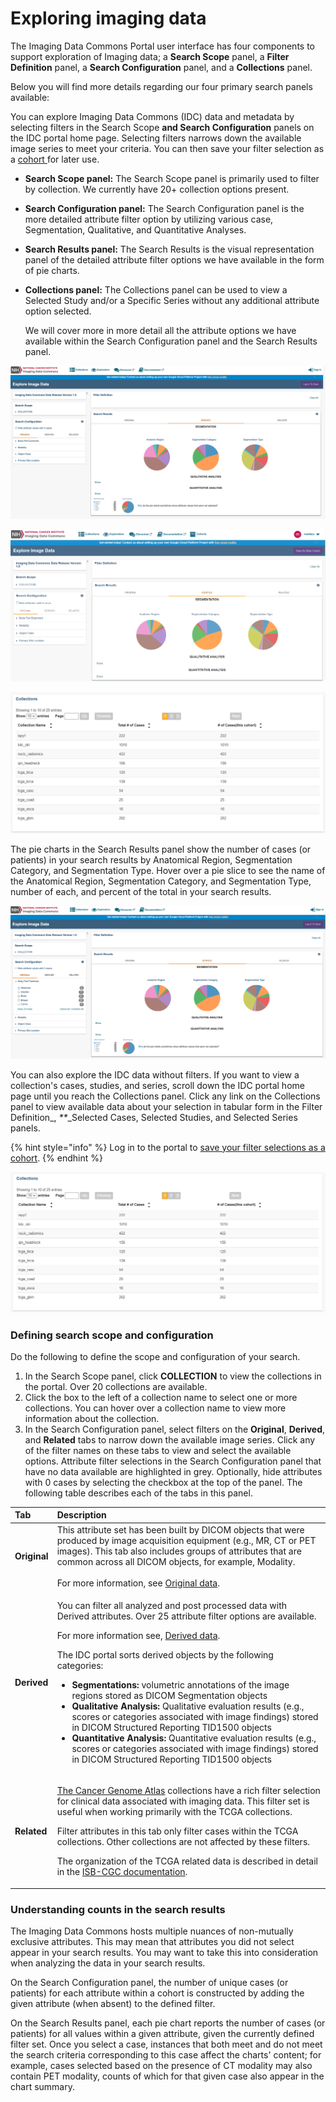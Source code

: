 # Exploring imaging data

The Imaging Data Commons Portal user interface has four components to support exploration of Imaging data; a **Search Scope** panel, a **Filter Definition** panel, a **Search Configuration** panel, and a **Collections** panel.

Below you will find more details regarding our four primary search panels available:

You can explore Imaging Data Commons \(IDC\) data and metadata by selecting filters in the Search Scope **and Search Configuration** panels on the IDC portal home page. Selecting filters narrows down the available image series to meet your criteria. You can then save your filter selection as a [cohort ](data-exploration-and-cohorts.md#understanding-cohorts)for later use.

* **Search Scope panel:** The Search Scope panel is primarily used to filter by collection. We currently have 20+ collection options present.
* **Search Configuration panel:** The Search Configuration panel is the more detailed attribute filter option by utilizing various case, Segmentation, Qualitative, and Quantitative Analyses.  
* **Search Results panel:** The Search Results is the visual representation panel of the detailed attribute filter options we have available in the form of pie charts. 
* **Collections panel:** The Collections panel can be used to view a Selected Study and/or a Specific Series without any additional attribute option selected.

  We will cover more in more detail all the attribute options we have available within the Search Configuration panel and the Search Results panel.

![Search Scope, Search Configuration, and Search Results panels](../.gitbook/assets/screen-shot-2021-03-02-at-9.09.49-am.png)

![Search Scope, Search Configuration, Filter Definition, and Search Results Panels](../.gitbook/assets/explore-page.png)

![Collections panel](../.gitbook/assets/collections.png)

The pie charts in the Search Results panel show the number of cases \(or patients\) in your search results by Anatomical Region, Segmentation Category, and Segmentation Type. Hover over a pie slice to see the name of the Anatomical Region, Segmentation Category, and Segmentation Type, number of each, and percent of the total in your search results.

![](../.gitbook/assets/screen-shot-2021-03-02-at-9.10.29-am.png)

You can also explore the IDC data without filters. If you want to view a collection's cases, studies, and series, scroll down the IDC portal home page until you reach the Collections panel. Click any link on the Collections panel to view available data about your selection in tabular form in the Filter Definition\_, _\*\*_\_Selected Cases, Selected Studies, and Selected Series panels.

{% hint style="info" %}
Log in to the portal to [save your filter selections as a cohort](data-exploration-and-cohorts.md#creating-a-cohort).
{% endhint %}

![Collections Panel](../.gitbook/assets/collections-panelv2%20%281%29.png)

### **Defining search scope and configuration**

Do the following to define the scope and configuration of your search.

1. In the Search Scope panel, click **COLLECTION** to view the collections in the portal. Over 20 collections are available. 
2. Click the box to the left of a collection name to select one or more collections. You can hover over a collection name to view more information about the collection. 
3. In the Search Configuration panel, select filters on the **Original**, **Derived**, and **Related** tabs to narrow down the available image series. Click any of the filter names on these tabs to view and select the available options. Attribute filter selections in the Search Configuration panel that have no data available are highlighted in grey. Optionally, hide attributes with 0 cases by selecting the checkbox at the top of the panel. The following table describes each of the tabs in this panel.

<table>
  <thead>
    <tr>
      <th style="text-align:left">Tab</th>
      <th style="text-align:left">Description</th>
    </tr>
  </thead>
  <tbody>
    <tr>
      <td style="text-align:left"><b>Original</b>
      </td>
      <td style="text-align:left">This attribute set has been built by DICOM objects that were produced
        by image acquisition equipment (e.g., MR, CT or PET images). This tab also
        includes groups of attributes that are common across all DICOM objects,
        for example, Modality.
        <br />
        <br />For more information, see <a href="../dicom/original-vs-derived-objects.md">Original data</a>.</td>
    </tr>
    <tr>
      <td style="text-align:left"><b>Derived</b>
      </td>
      <td style="text-align:left">
        <p>You can filter all analyzed and post processed data with Derived attributes.
          Over 25 attribute filter options are available.</p>
        <p>For more information see, <a href="../dicom/derived-objects.md">Derived data</a>.</p>
        <p>The IDC portal sorts derived objects by the following categories:</p>
        <ul>
          <li><b>Segmentations:</b> volumetric annotations of the image regions stored
            as DICOM Segmentation objects</li>
          <li><b>Qualitative Analysis:</b> Qualitative evaluation results (e.g., scores
            or categories associated with image findings) stored in DICOM Structured
            Reporting TID1500 objects</li>
          <li><b>Quantitative Analysis:</b> Quantitative evaluation results (e.g., scores
            or categories associated with image findings) stored in DICOM Structured
            Reporting TID1500 objects</li>
        </ul>
      </td>
    </tr>
    <tr>
      <td style="text-align:left"><b>Related</b>
      </td>
      <td style="text-align:left">
        <p><a href="https://www.cancer.gov/about-nci/organization/ccg/research/structural-genomics/tcga">The Cancer Genome Atlas</a> collections
          have a rich filter selection for clinical data associated with imaging
          data. This filter set is useful when working primarily with the TCGA collections.</p>
        <p>Filter attributes in this tab only filter cases within the TCGA collections.
          Other collections are not affected by these filters.</p>
        <p>The organization of the TCGA related data is described in detail in the
          <a
          href="https://isb-cancer-genomics-cloud.readthedocs.io/en/latest/sections/BigQuery/ISBCGC-BQ-Projects.html">ISB-CGC documentation</a>.</p>
      </td>
    </tr>
  </tbody>
</table>

### Understanding counts in the search results

The Imaging Data Commons hosts multiple nuances of non-mutually exclusive attributes. This may mean that attributes you did not select appear in your search results. You may want to take this into consideration when analyzing the data in your search results.

On the Search Configuration panel, the number of unique cases \(or patients\) for each attribute within a cohort is constructed by adding the given attribute \(when absent\) to the defined filter.

On the Search Results panel, each pie chart reports the number of cases \(or patients\) for all values within a given attribute, given the currently defined filter set. Once you select a case, instances that both meet and do not meet the search criteria corresponding to this case affect the charts' content; for example, cases selected based on the presence of CT modality may also contain PET modality, counts of which for that given case also appear in the chart summary.

